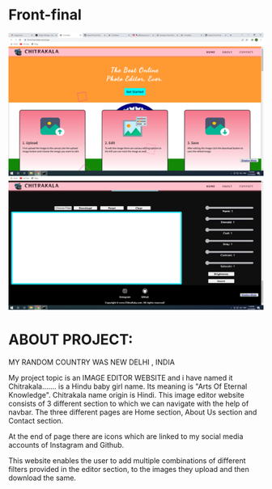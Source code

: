 # Front-final




![alt text](screens/khana.png)
![alt text](screens/hana.png)

<h1>ABOUT PROJECT:</h1>



MY RANDOM COUNTRY WAS NEW DELHI , INDIA  










My project topic is an IMAGE EDITOR WEBSITE and i have named it Chitrakala....... is a Hindu baby girl name. Its meaning is "Arts Of Eternal Knowledge". Chitrakala name origin is Hindi. This image editor website consists of 3 different section to which we can navigate with the help of navbar. The three different pages are Home section, About Us section and Contact section.


At the end of  page there are icons which are linked to my social media accounts of Instagram and Github.



This website enables the user to add multiple combinations of different filters provided in the editor section, to the images they upload and then download the same.




